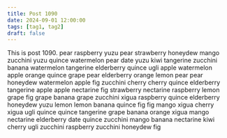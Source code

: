 ```yaml
---
title: Post 1090
date: 2024-09-01 12:00:00
tags: [tag1, tag2]
draft: false
---
```

This is post 1090.
pear
raspberry
yuzu
pear
strawberry
honeydew
mango
zucchini
yuzu
quince
watermelon
pear
date
yuzu
kiwi
tangerine
zucchini
banana
watermelon
tangerine
elderberry
quince
ugli
apple
watermelon
apple
orange
quince
grape
pear
elderberry
orange
lemon
pear
pear
honeydew
watermelon
apple
fig
zucchini
cherry
cherry
quince
elderberry
tangerine
apple
apple
nectarine
fig
strawberry
nectarine
raspberry
lemon
grape
fig
grape
banana
grape
zucchini
xigua
raspberry
quince
elderberry
honeydew
yuzu
lemon
lemon
banana
quince
fig
fig
mango
xigua
cherry
xigua
ugli
quince
quince
tangerine
grape
banana
orange
xigua
mango
nectarine
elderberry
date
quince
zucchini
mango
banana
nectarine
kiwi
cherry
ugli
zucchini
raspberry
zucchini
honeydew
fig
